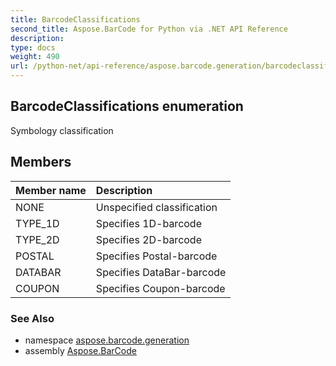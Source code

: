 ```yaml
---
title: BarcodeClassifications
second_title: Aspose.BarCode for Python via .NET API Reference
description: 
type: docs
weight: 490
url: /python-net/api-reference/aspose.barcode.generation/barcodeclassifications/
---
```


## BarcodeClassifications enumeration

Symbology classification

## Members
| Member name | Description |
| :- | :- |
|NONE|Unspecified classification|
|TYPE_1D|Specifies 1D-barcode|
|TYPE_2D|Specifies 2D-barcode|
|POSTAL|Specifies Postal-barcode|
|DATABAR|Specifies DataBar-barcode|
|COUPON|Specifies Coupon-barcode|

### See Also

* namespace [aspose.barcode.generation](/barcode/python-net/api-reference/aspose.barcode.generation/)
* assembly [Aspose.BarCode](/barcode/python-net/api-reference/)

